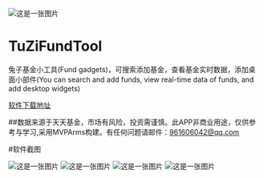 ![这是一张图片](https://github.com/YangsBryant/TuZiFundTool/blob/master/tuzi_cover.png)
# TuZiFundTool
兔子基金小工具(Fund gadgets)，可搜索添加基金，查看基金实时数据，添加桌面小部件(You can search and add funds, view real-time data of funds, and add desktop widgets)

[软件下载地址](https://raw.githubusercontent.com/YangsBryant/TuZiFundTool/master/%E5%85%94%E5%AD%90%E5%9F%BA%E9%87%91%E5%B7%A5%E5%85%B7.apk)

##数据来源于天天基金，市场有风险，投资需谨慎。此APP非商业用途，仅供参考与学习,采用MVPArms构建。有任何问题请邮件：961606042@qq.com

#软件截图

![这是一张图片](https://github.com/YangsBryant/TuZiFundTool/blob/master/tuzi_cover02.jpg)
![这是一张图片](https://github.com/YangsBryant/TuZiFundTool/blob/master/tuzi_cover03.jpg)
![这是一张图片](https://github.com/YangsBryant/TuZiFundTool/blob/master/tuzi_cover04.jpg)
![这是一张图片](https://github.com/YangsBryant/TuZiFundTool/blob/master/tuzi_cover05.jpg)

